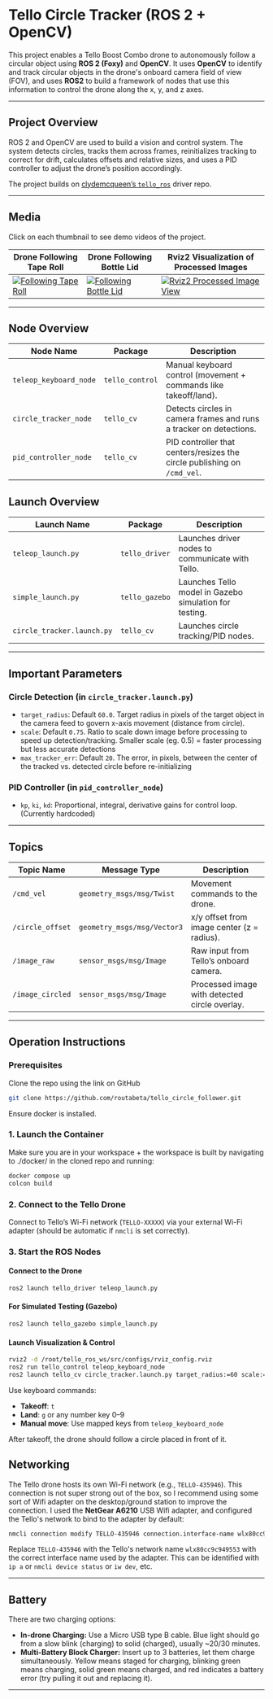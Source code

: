 # Tello Circle Tracker (ROS 2 + OpenCV)

This project enables a Tello Boost Combo drone to autonomously follow a circular object using **ROS 2 (Foxy)** and **OpenCV**. It uses **OpenCV** to identify and track circular objects in the drone's onboard camera field of view (FOV), and uses **ROS2** to build a framework of nodes that use this information to control the drone along the x, y, and z axes.

---

## Project Overview

ROS 2 and OpenCV are used to build a vision and control system. The system detects circles, tracks them across frames, reinitializes tracking to correct for drift, calculates offsets and relative sizes, and uses a PID controller to adjust the drone’s position accordingly.

The project builds on [clydemcqueen’s `tello_ros`](https://github.com/clydemcqueen/tello_ros.git) driver repo.

---

## Media

Click on each thumbnail to see demo videos of the project.

| Drone Following Tape Roll | Drone Following Bottle Lid | Rviz2 Visualization of Processed Images |
|--|--|--|
|[![Following Tape Roll](https://img.youtube.com/vi/EuOOAuslQJs/0.jpg)](https://youtube.com/shorts/EuOOAuslQJs) | [![Following Bottle Lid](https://img.youtube.com/vi/SWep4OutECE/0.jpg)](https://youtube.com/shorts/SWep4OutECE) | [![Rviz2 Processed Image View](https://img.youtube.com/vi/RCwdl3PdHVU/0.jpg)](https://youtube.com/shorts/RCwdl3PdHVU)

---

## Node Overview

| Node Name             | Package         | Description                                                                  |
|------------------------|-----------------|-----------------------------------------------------------------------------|
| `teleop_keyboard_node` | `tello_control` | Manual keyboard control (movement + commands like takeoff/land).            |
| `circle_tracker_node`  | `tello_cv`      | Detects circles in camera frames and runs a tracker on detections.          |
| `pid_controller_node`  | `tello_cv`      | PID controller that centers/resizes the circle publishing on `/cmd_vel`.    |

## Launch Overview

| Launch Name            | Package         | Description                                                                 |
|------------------------|-----------------|-----------------------------------------------------------------------------|
| `teleop_launch.py`     | `tello_driver`  | Launches driver nodes to communicate with Tello.                            |
| `simple_launch.py`     | `tello_gazebo`  | Launches Tello model in Gazebo simulation for testing.                      |
| `circle_tracker.launch.py` | `tello_cv`  | Launches circle tracking/PID nodes.                                         |

---

## Important Parameters

### Circle Detection (in `circle_tracker.launch.py`)
- `target_radius`: Default `60.0`. Target radius in pixels of the target object in the camera feed to govern x-axis movement (distance from circle).
- `scale`: Default `0.75`. Ratio to scale down image before processing to speed up detection/tracking. Smaller scale (eg. 0.5) = faster processing but less accurate detections
- `max_tracker_err`: Default `20`. The error, in pixels, between the center of the tracked vs. detected circle before re-initializing


### PID Controller (in `pid_controller_node`)
- `kp`, `ki`, `kd`: Proportional, integral, derivative gains for control loop. (Currently hardcoded)

---

## Topics

| Topic Name       | Message Type               | Description                                         |
|------------------|----------------------------|-----------------------------------------------------|
| `/cmd_vel`       | `geometry_msgs/msg/Twist`  | Movement commands to the drone.                     |
| `/circle_offset` | `geometry_msgs/msg/Vector3`| x/y offset from image center (z = radius).          |
| `/image_raw`     | `sensor_msgs/msg/Image`    | Raw input from Tello’s onboard camera.              |
| `/image_circled` | `sensor_msgs/msg/Image`    | Processed image with detected circle overlay.       |

---

## Operation Instructions

### Prerequisites

Clone the repo using the link on GitHub
```bash
git clone https://github.com/routabeta/tello_circle_follower.git
```

Ensure docker is installed.

### 1. Launch the Container
Make sure you are in your workspace + the workspace is built by navigating to ./docker/ in the cloned repo and running:
```bash
docker compose up
colcon build
```

### 2. Connect to the Tello Drone
Connect to Tello’s Wi-Fi network (`TELLO-XXXXX`) via your external Wi-Fi adapter (should be automatic if `nmcli` is set correctly).

### 3. Start the ROS Nodes
#### Connect to the Drone
```bash
ros2 launch tello_driver teleop_launch.py
```

#### For Simulated Testing (Gazebo)
```bash
ros2 launch tello_gazebo simple_launch.py
```

#### Launch Visualization & Control
```bash
rviz2 -d /root/tello_ros_ws/src/configs/rviz_config.rviz
ros2 run tello_control teleop_keyboard_node
ros2 launch tello_cv circle_tracker.launch.py target_radius:=60 scale:=0.75 max_tracker_err:=20
```

Use keyboard commands:
- **Takeoff**: `t`
- **Land**: `g` or any number key 0–9
- **Manual move**: Use mapped keys from `teleop_keyboard_node`

After takeoff, the drone should follow a circle placed in front of it.

## Networking

The Tello drone hosts its own Wi-Fi network (e.g., `TELLO-435946`). This connection is not super strong out of the box, so I recommend using some sort of Wifi adapter on the desktop/ground station to improve the connection. I used the **NetGear A6210** USB Wifi adapter, and configured the Tello's network to bind to the adapter by default:
```bash
nmcli connection modify TELLO-435946 connection.interface-name wlx80cc9c949553
```
Replace `TELLO-435946` with the Tello's network name `wlx80cc9c949553` with the correct interface name used by the adapter. This can be identified with `ip a` or `nmcli device status` or `iw dev`, etc.

---

## Battery

There are two charging options:

- **In-drone Charging:** Use a Micro USB type B cable. Blue light should go from a slow blink (charging) to solid (charged), usually ~20/30 minutes.
- **Multi-Battery Block Charger:** Insert up to 3 batteries, let them charge simultaneously. Yellow means staged for charging, blinking green means charging, solid green means charged, and red indicates a battery error (try pulling it out and replacing it).

---